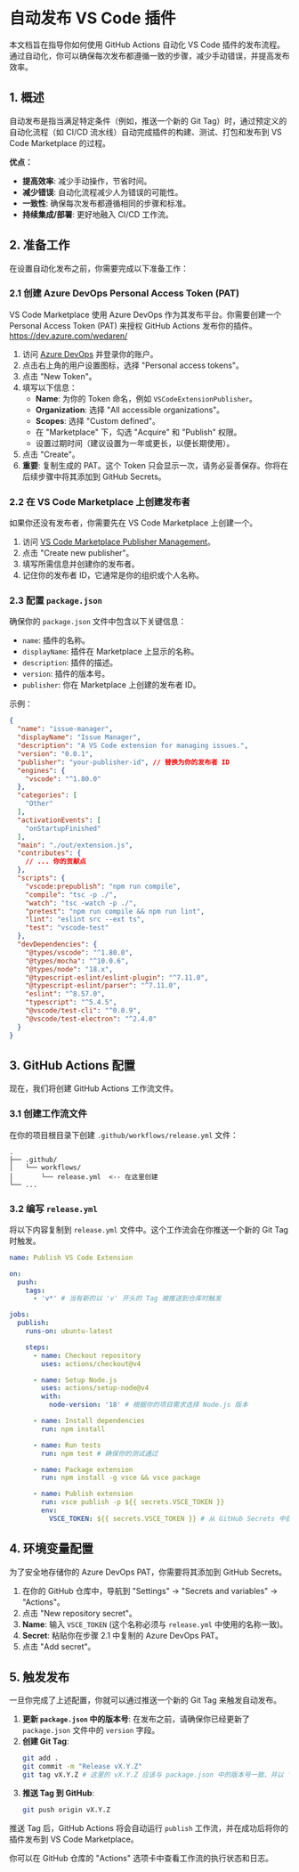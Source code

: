 # 自动发布 VS Code 插件

本文档旨在指导你如何使用 GitHub Actions 自动化 VS Code 插件的发布流程。通过自动化，你可以确保每次发布都遵循一致的步骤，减少手动错误，并提高发布效率。

## 1. 概述

自动发布是指当满足特定条件（例如，推送一个新的 Git Tag）时，通过预定义的自动化流程（如 CI/CD 流水线）自动完成插件的构建、测试、打包和发布到 VS Code Marketplace 的过程。

**优点：**
*   **提高效率**: 减少手动操作，节省时间。
*   **减少错误**: 自动化流程减少人为错误的可能性。
*   **一致性**: 确保每次发布都遵循相同的步骤和标准。
*   **持续集成/部署**: 更好地融入 CI/CD 工作流。

## 2. 准备工作

在设置自动化发布之前，你需要完成以下准备工作：

### 2.1 创建 Azure DevOps Personal Access Token (PAT)

VS Code Marketplace 使用 Azure DevOps 作为其发布平台。你需要创建一个 Personal Access Token (PAT) 来授权 GitHub Actions 发布你的插件。
https://dev.azure.com/wedaren/
1.  访问 [Azure DevOps](https://dev.azure.com/wedaren/) 并登录你的账户。
2.  点击右上角的用户设置图标，选择 "Personal access tokens"。
3.  点击 "New Token"。
4.  填写以下信息：
    *   **Name**: 为你的 Token 命名，例如 `VSCodeExtensionPublisher`。
    *   **Organization**: 选择 "All accessible organizations"。
    *   **Scopes**: 选择 "Custom defined"。
    *   在 "Marketplace" 下，勾选 "Acquire" 和 "Publish" 权限。
    *   设置过期时间（建议设置为一年或更长，以便长期使用）。
5.  点击 "Create"。
6.  **重要**: 复制生成的 PAT。这个 Token 只会显示一次，请务必妥善保存。你将在后续步骤中将其添加到 GitHub Secrets。

### 2.2 在 VS Code Marketplace 上创建发布者

如果你还没有发布者，你需要先在 VS Code Marketplace 上创建一个。

1.  访问 [VS Code Marketplace Publisher Management](https://marketplace.visualstudio.com/manage/publishers)。
2.  点击 "Create new publisher"。
3.  填写所需信息并创建你的发布者。
4.  记住你的发布者 ID，它通常是你的组织或个人名称。

### 2.3 配置 `package.json`

确保你的 `package.json` 文件中包含以下关键信息：

*   `name`: 插件的名称。
*   `displayName`: 插件在 Marketplace 上显示的名称。
*   `description`: 插件的描述。
*   `version`: 插件的版本号。
*   `publisher`: 你在 Marketplace 上创建的发布者 ID。

示例：

```json
{
  "name": "issue-manager",
  "displayName": "Issue Manager",
  "description": "A VS Code extension for managing issues.",
  "version": "0.0.1",
  "publisher": "your-publisher-id", // 替换为你的发布者 ID
  "engines": {
    "vscode": "^1.80.0"
  },
  "categories": [
    "Other"
  ],
  "activationEvents": [
    "onStartupFinished"
  ],
  "main": "./out/extension.js",
  "contributes": {
    // ... 你的贡献点
  },
  "scripts": {
    "vscode:prepublish": "npm run compile",
    "compile": "tsc -p ./",
    "watch": "tsc -watch -p ./",
    "pretest": "npm run compile && npm run lint",
    "lint": "eslint src --ext ts",
    "test": "vscode-test"
  },
  "devDependencies": {
    "@types/vscode": "^1.80.0",
    "@types/mocha": "^10.0.6",
    "@types/node": "18.x",
    "@typescript-eslint/eslint-plugin": "^7.11.0",
    "@typescript-eslint/parser": "^7.11.0",
    "eslint": "^8.57.0",
    "typescript": "^5.4.5",
    "@vscode/test-cli": "^0.0.9",
    "@vscode/test-electron": "^2.4.0"
  }
}
```

## 3. GitHub Actions 配置

现在，我们将创建 GitHub Actions 工作流文件。

### 3.1 创建工作流文件

在你的项目根目录下创建 `.github/workflows/release.yml` 文件：

```
.
├── .github/
│   └── workflows/
│       └── release.yml  <-- 在这里创建
└── ...
```

### 3.2 编写 `release.yml`

将以下内容复制到 `release.yml` 文件中。这个工作流会在你推送一个新的 Git Tag 时触发。

```yaml
name: Publish VS Code Extension

on:
  push:
    tags:
      - 'v*' # 当有新的以 'v' 开头的 Tag 被推送到仓库时触发

jobs:
  publish:
    runs-on: ubuntu-latest

    steps:
      - name: Checkout repository
        uses: actions/checkout@v4

      - name: Setup Node.js
        uses: actions/setup-node@v4
        with:
          node-version: '18' # 根据你的项目需求选择 Node.js 版本

      - name: Install dependencies
        run: npm install

      - name: Run tests
        run: npm test # 确保你的测试通过

      - name: Package extension
        run: npm install -g vsce && vsce package

      - name: Publish extension
        run: vsce publish -p ${{ secrets.VSCE_TOKEN }}
        env:
          VSCE_TOKEN: ${{ secrets.VSCE_TOKEN }} # 从 GitHub Secrets 中获取 Token
```

## 4. 环境变量配置

为了安全地存储你的 Azure DevOps PAT，你需要将其添加到 GitHub Secrets。

1.  在你的 GitHub 仓库中，导航到 "Settings" -> "Secrets and variables" -> "Actions"。
2.  点击 "New repository secret"。
3.  **Name**: 输入 `VSCE_TOKEN` (这个名称必须与 `release.yml` 中使用的名称一致)。
4.  **Secret**: 粘贴你在步骤 2.1 中复制的 Azure DevOps PAT。
5.  点击 "Add secret"。

## 5. 触发发布

一旦你完成了上述配置，你就可以通过推送一个新的 Git Tag 来触发自动发布。

1.  **更新 `package.json` 中的版本号**: 在发布之前，请确保你已经更新了 `package.json` 文件中的 `version` 字段。
2.  **创建 Git Tag**:
    ```bash
    git add .
    git commit -m "Release vX.Y.Z"
    git tag vX.Y.Z # 这里的 vX.Y.Z 应该与 package.json 中的版本号一致，并以 'v' 开头
    ```
3.  **推送 Tag 到 GitHub**:
    ```bash
    git push origin vX.Y.Z
    ```

推送 Tag 后，GitHub Actions 将会自动运行 `publish` 工作流，并在成功后将你的插件发布到 VS Code Marketplace。

你可以在 GitHub 仓库的 "Actions" 选项卡中查看工作流的执行状态和日志。
